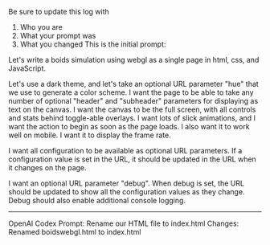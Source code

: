 Be sure to update this log with
1. Who you are
2. What your prompt was
3. What you changed
This is the initial prompt:

Let's write a boids simulation using webgl as a single page in html, css, and JavaScript.

Let's use a dark theme, and let's take an optional URL parameter "hue" that we use to generate a color scheme. I want the page to be able to take any number of optional "header" and "subheader" parameters for displaying as text on the canvas. I want the canvas to be the full screen, with all controls and stats behind toggle-able overlays.  I want lots of slick animations, and I want the action to begin as soon as the page loads. I also want it to work well on mobile. I want it to display the frame rate.

I want all configuration to be available as optional URL parameters. If a configuration value is set in the URL, it should be updated in the URL when it changes on the page. 

I want an optional URL parameter "debug".  When debug is set, the URL should be updated to show all the configuration values as they change. Debug should also enable additional console logging.

---

OpenAI Codex
Prompt: Rename our HTML file to index.html
Changes: Renamed boidswebgl.html to index.html
